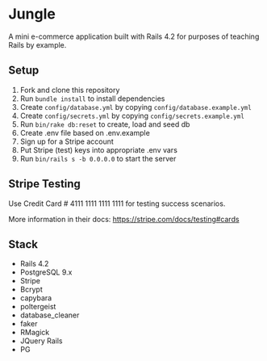 # Jungle

A mini e-commerce application built with Rails 4.2 for purposes of teaching Rails by example.


## Setup

1. Fork and clone this repository
2. Run `bundle install` to install dependencies
3. Create `config/database.yml` by copying `config/database.example.yml`
4. Create `config/secrets.yml` by copying `config/secrets.example.yml`
5. Run `bin/rake db:reset` to create, load and seed db
6. Create .env file based on .env.example
7. Sign up for a Stripe account
8. Put Stripe (test) keys into appropriate .env vars
9. Run `bin/rails s -b 0.0.0.0` to start the server

## Stripe Testing

Use Credit Card # 4111 1111 1111 1111 for testing success scenarios.

More information in their docs: <https://stripe.com/docs/testing#cards>

## Stack

* Rails 4.2 
* PostgreSQL 9.x
* Stripe
* Bcrypt
* capybara
* poltergeist
* database_cleaner
* faker
* RMagick
* JQuery Rails
* PG
